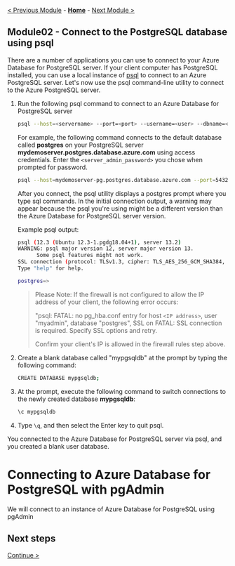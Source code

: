 [< Previous Module](./ConnectPGSql.md) - **[Home](../../README.md)** - [Next Module >](./ConnectPGSql.md)

## Module02 - Connect to the PostgreSQL database using psql

There are a number of applications you can use to connect to your Azure Database for PostgreSQL server. If your client computer has PostgreSQL installed, you can use a local instance of [psql](https://www.postgresql.org/docs/current/static/app-psql.html) to connect to an Azure PostgreSQL server. Let's now use the psql command-line utility to connect to the Azure PostgreSQL server.

1. Run the following psql command to connect to an Azure Database for PostgreSQL server

   ```bash
   psql --host=<servername> --port=<port> --username=<user> --dbname=<dbname>
   ```

   For example, the following command connects to the default database called **postgres** on your PostgreSQL server **mydemoserver.postgres.database.azure.com** using access credentials. Enter the `<server_admin_password>` you chose when prompted for password.
  
   ```bash
   psql --host=mydemoserver-pg.postgres.database.azure.com --port=5432 --username=myadmin --dbname=postgres
   ```

   After you connect, the psql utility displays a postgres prompt where you type sql commands. In the initial connection output, a warning may appear because the psql you're using might be a different version than the Azure Database for PostgreSQL server version.

   Example psql output:

   ```bash
   psql (12.3 (Ubuntu 12.3-1.pgdg18.04+1), server 13.2)
   WARNING: psql major version 12, server major version 13.
         Some psql features might not work.
   SSL connection (protocol: TLSv1.3, cipher: TLS_AES_256_GCM_SHA384, bits: 256, compression: off)
   Type "help" for help.

   postgres=>

   ```

   > Please Note:
   > If the firewall is not configured to allow the IP address of your client, the following error occurs:
   >
   > "psql: FATAL:  no pg_hba.conf entry for host `<IP address>`, user "myadmin", database "postgres", SSL on FATAL: SSL connection is required. Specify SSL options and retry.
   >
   > Confirm your client's IP is allowed in the firewall rules step above.

2. Create a blank database called "mypgsqldb" at the prompt by typing the following command:

    ```bash
    CREATE DATABASE mypgsqldb;
    ```

3. At the prompt, execute the following command to switch connections to the newly created database **mypgsqldb**:

    ```bash
    \c mypgsqldb
    ```

4. Type  `\q`, and then select the Enter key to quit psql.

You connected to the Azure Database for PostgreSQL server via psql, and you created a blank user database.

# Connecting to Azure Database for PostgreSQL with pgAdmin

We will connect to an instance of Azure Database for PostgreSQL using pgAdmin

## Next steps

[Continue >](./ConnectPGSql.md)



